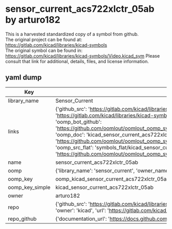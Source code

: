 # sensor_current_acs722xlctr_05ab by arturo182  
This is a harvested standardized copy of a symbol from github.  
The original project can be found at:  
https://gitlab.com/kicad/libraries/kicad-symbols  
The original symbol can be found in:
https://gitlab.com/kicad/libraries/kicad-symbols/Video.kicad_sym
Please consult that link for additional, details, files, and license information.  
## yaml dump  
| Key | Value |  
| --- | --- |  
| library_name | Sensor_Current |  
| links | {'github_src': 'https://gitlab.com/kicad/libraries/kicad-symbols/Video.kicad_sym', 'github_src_repo': 'https://gitlab.com/kicad/libraries/kicad-symbols', 'oomp_bot': 'kicad_sensor_current_acs722xlctr_05ab/working', 'oomp_bot_github': 'https://github.com/oomlout/oomlout_oomp_symbol_bot/tree/main/kicad_sensor_current_acs722xlctr_05ab/working', 'oomp_doc': 'kicad_sensor_current_acs722xlctr_05ab/working', 'oomp_doc_github': 'https://github.com/oomlout/oomlout_oomp_symbol_doc/tree/main/kicad_sensor_current_acs722xlctr_05ab/working', 'oomp_src_flat': 'symbols_flat/kicad_sensor_current_acs722xlctr_05ab/working', 'oomp_src_flat_github': 'https://github.com/oomlout/oomlout_oomp_symbol_src/tree/main/kicad_sensor_current_acs722xlctr_05ab/working'} |  
| name | sensor_current_acs722xlctr_05ab |  
| oomp | {'library_name': 'sensor_current', 'owner_name': 'kicad', 'symbol_name': 'sensor_current_acs722xlctr_05ab'} |  
| oomp_key | oomp_kicad_sensor_current_acs722xlctr_05ab |  
| oomp_key_simple | kicad_sensor_current_acs722xlctr_05ab |  
| owner | arturo182 |  
| repo | {'github_src': 'https://gitlab.com/kicad/libraries/kicad-symbols/Video.kicad_sym', 'name': 'libraries/kicad-symbols', 'owner': 'kicad', 'url': 'https://gitlab.com/kicad/libraries/kicad-symbols'} |  
| repo_github | {'documentation_url': 'https://docs.github.com/rest/repos/repos#get-a-repository', 'message': 'Not Found'} |  

